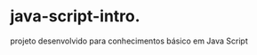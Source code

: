 # java-script-intro.    
  
projeto desenvolvido para conhecimentos básico em Java Script

<h1>  </h1>
 